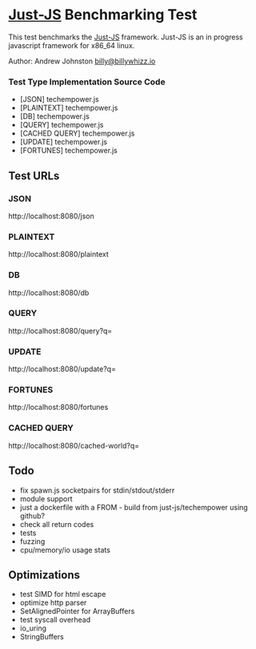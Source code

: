 # [Just-JS](https://github.com/just-js) Benchmarking Test

This test benchmarks the [Just-JS](https://github.com/just-js) framework. Just-JS is an in progress javascript framework for x86_64 linux.

Author: Andrew Johnston <billy@billywhizz.io>

### Test Type Implementation Source Code

* [JSON] techempower.js
* [PLAINTEXT] techempower.js
* [DB] techempower.js
* [QUERY] techempower.js
* [CACHED QUERY] techempower.js
* [UPDATE] techempower.js
* [FORTUNES] techempower.js

## Test URLs
### JSON

http://localhost:8080/json

### PLAINTEXT

http://localhost:8080/plaintext

### DB

http://localhost:8080/db

### QUERY

http://localhost:8080/query?q=

### UPDATE

http://localhost:8080/update?q=

### FORTUNES

http://localhost:8080/fortunes

### CACHED QUERY

http://localhost:8080/cached-world?q=

## Todo
- fix spawn.js socketpairs for stdin/stdout/stderr
- module support
- just a dockerfile with a FROM - build from just-js/techempower using github?
- check all return codes
- tests
- fuzzing
- cpu/memory/io usage stats

## Optimizations
- test SIMD for html escape
- optimize http parser
- SetAlignedPointer for ArrayBuffers
- test syscall overhead
- io_uring
- StringBuffers
